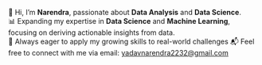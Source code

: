 

👋 Hi, I’m **Narendra**, passionate about **Data Analysis** and **Data Science**.  
📊 Expanding my expertise in **Data Science** and **Machine Learning**, focusing on deriving actionable insights from data.  
🚀 Always eager to apply my growing skills to real-world challenges
📬 Feel free to connect with me via email: yadavnarendra2232@gmail.com




